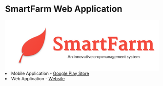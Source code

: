 # SmartFarm Web Application
<img src="img/logo.png" align="center">
<li>Mobile Application - <a href="https://play.google.com/store/apps/details?id=com.smartfarm.technetium">Google Play Store</a></li>
<li>Web Application - <a href="https://smartfarm-18270.firebaseapp.com/">Website</a>